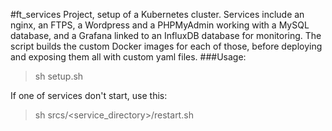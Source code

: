 #ft_services
Project, setup of a Kubernetes cluster. Services include an nginx, an FTPS, a Wordpress and a PHPMyAdmin working with a MySQL database, and a Grafana linked to an InfluxDB database for monitoring. The script builds the custom Docker images for each of those, before deploying and exposing them all with custom yaml files.
###Usage:
>sh setup.sh

If one of services don't start, use this:
>sh srcs/<service_directory>/restart.sh
